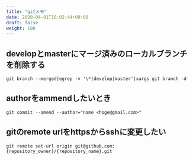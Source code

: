 ```yaml
---
title: "gitメモ"
date: 2020-04-01T16:02:44+09:00
draft: false
weight: 100
---
```


## developとmasterにマージ済みのローカルブランチを削除する

```
git branch --merged|egrep -v '\*|develop|master'|xargs git branch -d
```

## authorをammendしたいとき

```
git commit --amend --author="name <hoge@gmail.com>"
```

## gitのremote urlをhttpsからsshに変更したい

```
git remote set-url origin git@github.com:{repository_owner}/{repository_name}.git
```
